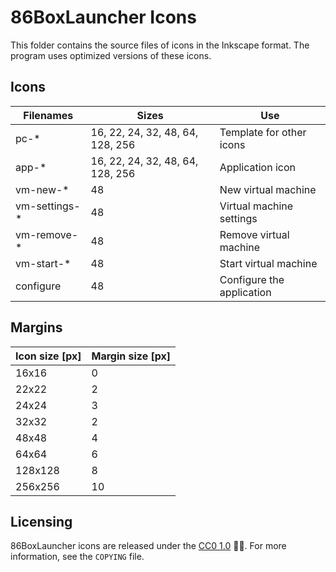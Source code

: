 # 86BoxLauncher Icons

This folder contains the source files of icons in the Inkscape format. The program uses optimized versions of these icons.

## Icons

| Filenames     | Sizes                            | Use                       |
| ------------- | -------------------------------- | ------------------------- |
| pc-*          | 16, 22, 24, 32, 48, 64, 128, 256 | Template for other icons  |
| app-*         | 16, 22, 24, 32, 48, 64, 128, 256 | Application icon          |
| vm-new-*      | 48                               | New virtual machine       |
| vm-settings-* | 48                               | Virtual machine settings  |
| vm-remove-*   | 48                               | Remove virtual machine    |
| vm-start-*    | 48                               | Start virtual machine     |
| configure     | 48                               | Configure the application |

## Margins

| Icon size [px] | Margin size [px] |
| -------------- | ---------------- |
| 16x16          | 0                |
| 22x22          | 2                |
| 24x24          | 3                |
| 32x32          | 2                |
| 48x48          | 4                |
| 64x64          | 6                |
| 128x128        | 8                |
| 256x256        | 10               |

## Licensing

86BoxLauncher icons are released under the  [CC0 1.0](http://creativecommons.org/publicdomain/zero/1.0?ref=chooser-v1) 🅭🄍. For more information, see the `COPYING` file.
